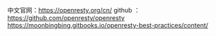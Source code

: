 

中文官网：https://openresty.org/cn/
github ： https://github.com/openresty/openresty
https://moonbingbing.gitbooks.io/openresty-best-practices/content/
